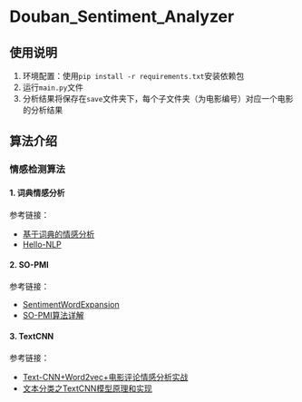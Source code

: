 # Douban_Sentiment_Analyzer

## 使用说明

1. 环境配置：使用`pip install -r requirements.txt`安装依赖包
2. 运行`main.py`文件
3. 分析结果将保存在`save`文件夹下，每个子文件夹（为电影编号）对应一个电影的分析结果

## 算法介绍

### 情感检测算法

#### 1. 词典情感分析

参考链接：
- [基于词典的情感分析](https://zhuanlan.zhihu.com/p/201028746)
- [Hello-NLP](https://zhuanlan.zhihu.com/p/142011031)

#### 2. SO-PMI

参考链接：
- [SentimentWordExpansion](https://github.com/liuhuanyong/SentimentWordExpansion/tree/master)
- [SO-PMI算法详解](https://blog.csdn.net/qq_35357274/article/details/109027337)

#### 3. TextCNN

参考链接：
- [Text-CNN+Word2vec+电影评论情感分析实战](https://blog.csdn.net/qq_43391414/article/details/118557836)
- [文本分类之TextCNN模型原理和实现](https://blog.csdn.net/GFDGFHSDS/article/details/105295247)